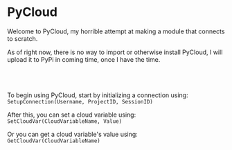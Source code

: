 # PyCloud
Welcome to PyCloud, my horrible attempt at making a module that connects to scratch.

As of right now, there is no way to import or otherwise install PyCloud, I will upload it to PyPi in coming time, once I have the time.<br /><br /><br /><br />



To begin using PyCloud, start by initializing a connection using:
`SetupConnection(Username, ProjectID, SessionID)`

After this, you can set a cloud variable using:
`SetCloudVar(CloudVariableName, Value)`

Or you can get a cloud variable's value using:
`GetCloudVar(CloudVariableName)`
